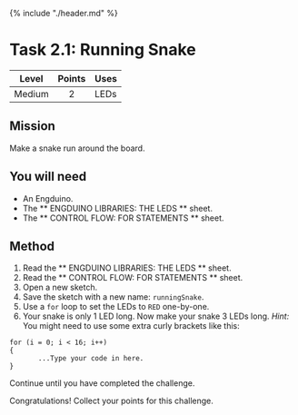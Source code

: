 {% include "./header.md" %}

# Task 2.1: Running Snake 
| Level| Points | Uses |
| ------ |:------:|------|
| Medium | 2 | LEDs |

## Mission

Make a snake run around the board. 

## You will need
* An Engduino.
* The ** ENGDUINO LIBRARIES: THE LEDS ** sheet.
* The ** CONTROL FLOW: FOR STATEMENTS ** sheet.

## Method
1. Read the ** ENGDUINO LIBRARIES: THE LEDS ** sheet.
2. Read the  ** CONTROL FLOW: FOR STATEMENTS ** sheet.
3. Open a new sketch.
4. Save the sketch with a new name: ```runningSnake```.
5. Use a ```for``` loop to set the LEDs to ```RED``` one-by-one.
6. Your snake is only 1 LED long. Now make your snake 3 LEDs long. *Hint:* You might need to use some extra curly brackets like this:

```
for (i = 0; i < 16; i++)
{
       ...Type your code in here.
}
```

Continue until you have completed the challenge.


Congratulations! Collect your points for this challenge.

<!---
{% include "./rae.md" %}
-->
